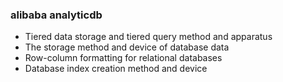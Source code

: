 ### alibaba analyticdb

+ Tiered data storage and tiered query method and apparatus
+ The storage method and device of database data
+ Row-column formatting for relational databases
+ Database index creation method and device

